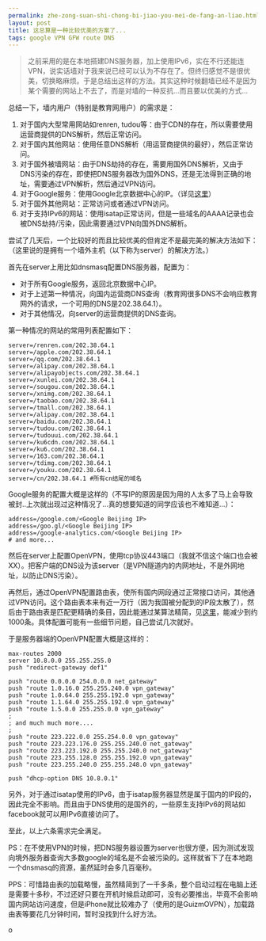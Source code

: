 ```yaml
---
permalink: zhe-zong-suan-shi-chong-bi-jiao-you-mei-de-fang-an-liao.html
layout: post
title: 这总算是一种比较优美的方案了...
tags: google VPN GFW route DNS
---
```


>之前采用的是在本地搭建DNS服务器，加上使用IPv6，实在不行还能连VPN，说实话墙对于我来说已经可以认为不存在了。但终归感觉不是很优美，切换略麻烦。于是总结出这样的方法。其实这种时候翻墙已经不是因为某个需要的网站上不去了，而是对墙的一种反抗...而且要以优美的方式...

总结一下，墙内用户（特别是教育网用户）的需求是：

1. 对于国内大型常用网站如renren, tudou等：由于CDN的存在，所以需要使用运营商提供的DNS解析，然后正常访问。
2. 对于国内其他网站：使用任意DNS解析（用运营商提供的最好），然后正常访问。
3. 对于国外被墙网站：由于DNS劫持的存在，需要用国外DNS解析，又由于DNS污染的存在，即使把DNS服务器改为国外DNS，还是无法得到正确的地址，需要通过VPN解析，然后通过VPN访问。
4. 对于Google服务：使用Google北京数据中心的IP。（详见[这里](http://blahgeek.com/post/35242450062)）
5. 对于国外其他网站：正常访问或者通过VPN访问。
6. 对于支持IPv6的网站：使用isatap正常访问，但是一些域名的AAAA记录也会被DNS劫持/污染，因此需要通过VPN向国外DNS解析。

尝试了几天后，一个比较好的而且比较优美的但肯定不是最完美的解决方法如下：
（这里说的是拥有一个墙外主机（以下称为server）的解决方法。）

首先在server上用比如dnsmasq配置DNS服务器，配置为：

- 对于所有Google服务，返回北京数据中心IP。
- 对于上述第一种情况，向国内运营商DNS查询（教育网很多DNS不会响应教育网外的请求，一个可用的DNS是202.38.64.1）。
- 对于其他情况，向server的运营商提供的DNS查询。

第一种情况的网站的常用列表配置如下：

```
server=/renren.com/202.38.64.1
server=/apple.com/202.38.64.1
server=/qq.com/202.38.64.1
server=/alipay.com/202.38.64.1
server=/alipayobjects.com/202.38.64.1
server=/xunlei.com/202.38.64.1
server=/sougou.com/202.38.64.1
server=/xnimg.com/202.38.64.1
server=/taobao.com/202.38.64.1
server=/tmall.com/202.38.64.1
server=/alipay.com/202.38.64.1
server=/baidu.com/202.38.64.1
server=/tudou.com/202.38.64.1
server=/tudouui.com/202.38.64.1
server=/ku6cdn.com/202.38.64.1
server=/ku6.com/202.38.64.1
server=/163.com/202.38.64.1
server=/tdimg.com/202.38.64.1
server=/youku.com/202.38.64.1
server=/cn/202.38.64.1 #所有cn结尾的域名

```
Google服务的配置大概是这样的（不写IP的原因是因为用的人太多了马上会导致被封..上次就出现过这种情况了...真的想要知道的同学应该也不难知道...）：

```
address=/google.com/<Google Beijing IP>
address=/goo.gl/<Google Beijing IP>
address=/google-analytics.com/<Google Beijing IP>
# and more...

```
然后在server上配置OpenVPN，使用tcp协议443端口（我就不信这个端口也会被XX）。把客户端的DNS设为该server（是VPN隧道内的内网地址，不是外网地址，以防止DNS污染）。

再然后，通过OpenVPN配置路由表，使所有国内网段通过正常接口访问，其他通过VPN访问。这个路由表本来有近一万行（因为我国被分配到的IP段太散了），然后由于路由表是匹配更精确的条目，因此能通过某算法精简，见[这里](http://ashi009.tumblr.com/post/36581070478/vpn)，能减少到约1000条。具体配置可能有一些细节问题，自己尝试几次就好。

于是服务器端的OpenVPN配置大概是这样的：

```
max-routes 2000
server 10.8.0.0 255.255.255.0
push "redirect-gateway def1"

push "route 0.0.0.0 254.0.0.0 net_gateway"
push "route 1.0.16.0 255.255.240.0 vpn_gateway"
push "route 1.0.64.0 255.255.192.0 vpn_gateway"
push "route 1.1.64.0 255.255.192.0 vpn_gateway"
push "route 1.5.0.0 255.255.0.0 vpn_gateway"
;
; and much much more....
;
push "route 223.222.0.0 255.254.0.0 vpn_gateway"
push "route 223.223.176.0 255.255.240.0 net_gateway"
push "route 223.223.192.0 255.255.240.0 net_gateway"
push "route 223.255.128.0 255.255.192.0 vpn_gateway"
push "route 223.255.240.0 255.255.248.0 vpn_gateway"

push "dhcp-option DNS 10.8.0.1"

```
另外，对于通过isatap使用的IPv6，由于isatap服务器显然是属于国内的IP段的，因此完全不影响。而且由于DNS使用的是国外的，一些原生支持IPv6的网站如facebook就可以用IPv6直接访问了。

至此，以上六条需求完全满足。

PS：在不使用VPN的时候，把DNS服务器设置为server也很方便，因为测试发现向境外服务器查询大多数google的域名是不会被污染的。这样就省下了在本地跑一个dnsmasq的资源，虽然延时会多几百毫秒。

PPS：可惜路由表的加载略慢，虽然精简到了一千多条，整个启动过程在电脑上还是需要十多秒，不过还好只要在开机时候启动即可，没有必要推出，毕竟不会影响国内网站访问速度，但是iPhone就比较难办了（使用的是GuizmOVPN），加载路由表等要花几分钟时间，暂时没找到什么好方法。

o

